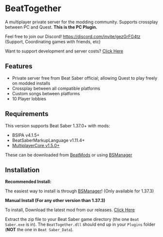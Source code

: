 # BeatTogether
A multiplayer private server for the modding community. Supports crossplay between PC and Quest. **This is the PC Plugin.**

Feel free to join our Discord! https://discord.com/invite/gezGrFG4tz (Support, Coordinating games with friends, etc) 

Want to support development and server costs? [Click Here](https://www.patreon.com/BeatTogether)

## Features
* Private server free from Beat Saber official; allowing Quest to play freely on modded installs
* Crossplay between all compatible platforms
* Custom songs between platforms
* 10 Player lobbies

## Requirements
This version supports Beat Saber 1.37.0+ with mods:

* BSIPA v4.1.5+
* BeatSaberMarkupLanguage v1.11.4+
* [MultiplayerCore v1.5.0+](https://github.com/Goobwabber/MultiplayerCore#installation)

These can be downloaded from [BeatMods](https://beatmods.com/#/mods) or using [BSManager](https://github.com/Zagrios/bs-manager?tab=readme-ov-file#download-and-installation)

## Installation

**Recommended Install:**

The easiest way to install is through [BSManager](https://github.com/Zagrios/bs-manager?tab=readme-ov-file#download-and-installation)! (Only available for 1.37.3)

**Manual Install (For any other version than 1.37.3)**

To install, Download the latest mod from our releases. [Click Here](https://github.com/BeatTogether/BeatTogether/releases)

Extract the zip file to your Beat Saber game directory (the one `Beat Saber.exe` is in).
The `BeatTogether.dll` should end up in your `Plugins` folder (**NOT** the one in `Beat Saber_Data`).
